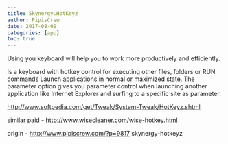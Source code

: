 ```yaml
---
title: Skynergy.HotKeyz
author: PipisCrew
date: 2017-08-09
categories: [app]
toc: true
---
```


Using you keyboard will help you to work more productively and efficiently.

Is a keyboard with hotkey control for executing other files, folders or RUN commands Launch applications in normal or maximized state. The parameter option gives you parameter control when launching another application like  Internet Explorer and surfing to a specific site as parameter.

http://www.softpedia.com/get/Tweak/System-Tweak/HotKeyz.shtml

similar paid - http://www.wisecleaner.com/wise-hotkey.html

origin - http://www.pipiscrew.com/?p=9817 skynergy-hotkeyz